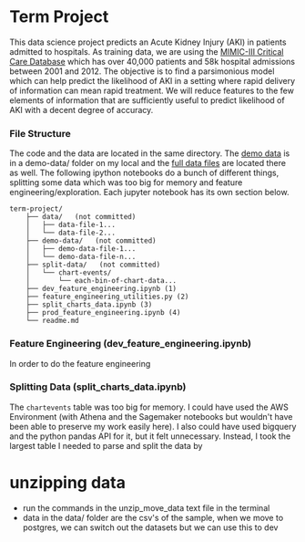 # Term Project
This data science project predicts an Acute Kidney Injury (AKI) in patients admitted to hospitals. As training data, we are using the [MIMIC-III Critical Care Database](https://mimic.physionet.org/about/mimic/) which has over 40,000 patients and 58k hospital admissions between 2001 and 2012. The objective is to find a parsimonious model which can help predict the likelihood of AKI in a setting where rapid delivery of information can mean rapid treatment. We will reduce features to the few elements of information that are sufficiently useful to predict likelihood of AKI with a decent degree of accuracy.

### File Structure
The code and the data are located in the same directory. The [demo data](https://physionet.org/content/mimiciii-demo/1.4/) is in a demo-data/ folder on my local and the [full data files](https://physionet.org/content/mimiciii/1.4/) are located there as well. The following ipython notebooks do a bunch of different things, splitting some data which was too big for memory and feature engineering/exploration. Each jupyter notebook has its own section below.

```
term-project/
    ├── data/   (not committed)
    │   ├── data-file-1...
    │   └── data-file-2...
    ├── demo-data/   (not committed)
    │   ├── demo-data-file-1...
    │   └── demo-data-file-n...
    ├── split-data/   (not committed)
    │   └── chart-events/
    │       └── each-bin-of-chart-data...
    ├── dev_feature_engineering.ipynb (1)
    ├── feature_engineering_utilities.py (2)
    ├── split_charts_data.ipynb (3)
    ├── prod_feature_engineering.ipynb (4)
    └── readme.md
```

### Feature Engineering (dev_feature_engineering.ipynb)
In order to do the feature engineering



### Splitting Data (split_charts_data.ipynb)
The `chartevents` table was too big for memory. I could have used the AWS Environment (with Athena and the Sagemaker notebooks but wouldn't have been able to preserve my work easily here). I also could have used bigquery and the python pandas API for it, but it felt unnecessary. Instead, I took the largest table I needed to parse and split the data by 

# unzipping data
- run the commands in the unzip_move_data text file in the terminal
- data in the data/ folder are the csv's of the sample, when we move to postgres, we can switch out the datasets but we can use this to dev